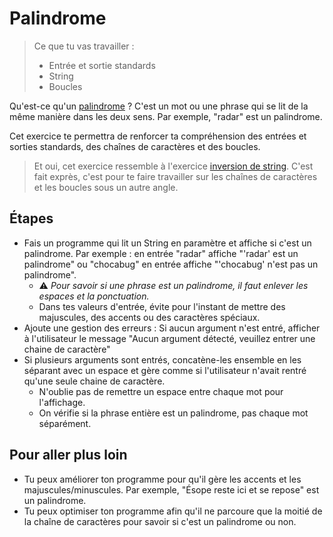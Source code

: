 # Palindrome

> Ce que tu vas travailler :
> - Entrée et sortie standards
> - String
> - Boucles

Qu'est-ce qu'un [palindrome](https://fr.wikipedia.org/wiki/Palindrome) ? C'est un mot ou une phrase qui se lit de la même manière dans les deux sens. Par exemple, "radar" est un palindrome.

Cet exercice te permettra de renforcer ta compréhension des entrées et sorties standards, des chaînes de caractères et des boucles. 

> Et oui, cet exercice ressemble à l'exercice [inversion de string](../inversion-string). C'est fait exprès, c'est pour te faire travailler sur les chaînes de caractères et les boucles sous un autre angle.


## Étapes

- Fais un programme qui lit un String en paramètre et affiche si c'est un palindrome. Par exemple : en entrée "radar" affiche "'radar' est un palindrome" ou "chocabug" en entrée affiche "'chocabug' n'est pas un palindrome".
  - ⚠ _Pour savoir si une phrase est un palindrome, il faut enlever les espaces et la ponctuation._
  - Dans tes valeurs d'entrée, évite pour l'instant de mettre des majuscules, des accents ou des caractères spéciaux.
- Ajoute une gestion des erreurs : Si aucun argument n'est entré, afficher à l'utilisateur le message "Aucun argument détecté, veuillez entrer une chaine de caractère"
- Si plusieurs arguments sont entrés, concatène-les ensemble en les séparant avec un espace et gère comme si l'utilisateur n'avait rentré qu'une seule chaine de caractère.
  - N'oublie pas de remettre un espace entre chaque mot pour l'affichage.
  - On vérifie si la phrase entière est un palindrome, pas chaque mot séparément.

## Pour aller plus loin

- Tu peux améliorer ton programme pour qu'il gère les accents et les majuscules/minuscules. Par exemple, "Ésope reste ici et se repose" est un palindrome.
- Tu peux optimiser ton programme afin qu'il ne parcoure que la moitié de la chaîne de caractères pour savoir si c'est un palindrome ou non. 

